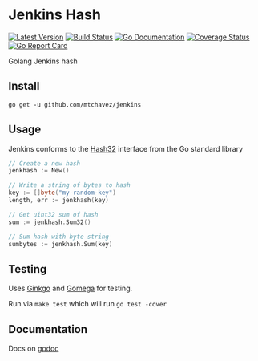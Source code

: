 # Jenkins Hash

[![Latest Version](http://img.shields.io/github/release/mtchavez/jenkins.svg?style=flat-square)](https://github.com/mtchavez/jenkins/releases)
[![Build Status](https://travis-ci.org/mtchavez/jenkins.svg?branch=master)](https://travis-ci.org/mtchavez/jenkins)
[![Go Documentation](http://img.shields.io/badge/go-documentation-blue.svg?style=flat-square)](http://godoc.org/github.com/mtchavez/jenkins)
[![Coverage Status](https://coveralls.io/repos/github/mtchavez/jenkins/badge.svg)](https://coveralls.io/github/mtchavez/jenkins)
[![Go Report Card](https://goreportcard.com/badge/github.com/mtchavez/jenkins)](https://goreportcard.com/report/github.com/mtchavez/jenkins)

Golang Jenkins hash

## Install

`go get -u github.com/mtchavez/jenkins`

## Usage

Jenkins conforms to the [Hash32](http://golang.org/pkg/hash/#Hash32) interface from the Go standard library

```go
// Create a new hash
jenkhash := New()

// Write a string of bytes to hash
key := []byte("my-random-key")
length, err := jenkhash(key)

// Get uint32 sum of hash
sum := jenkhash.Sum32()

// Sum hash with byte string
sumbytes := jenkhash.Sum(key)
```

## Testing

Uses [Ginkgo][ginkgo]  and [Gomega][gomega] for testing.

Run via `make test` which will run `go test -cover`

## Documentation

Docs on [godoc](http://godoc.org/github.com/mtchavez/jenkins)

[ginkgo]: https://github.com/onsi/ginkgo
[gomega]: https://github.com/onsi/gomega
